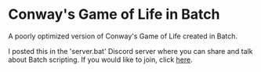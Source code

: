 # Conway's Game of Life in Batch
A poorly optimized version of Conway's Game of Life created in Batch.

I posted this in the 'server.bat' Discord server where you can share and talk about Batch scripting. If you would like to join, click [here](https://discord.gg/zEf7aKZEgG).
